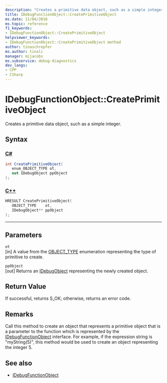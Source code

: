 ```yaml
---
description: "Creates a primitive data object, such as a simple integer."
title: IDebugFunctionObject::CreatePrimitiveObject
ms.date: 11/04/2016
ms.topic: reference
f1_keywords:
- IDebugFunctionObject::CreatePrimitiveObject
helpviewer_keywords:
- IDebugFunctionObject::CreatePrimitiveObject method
author: tinaschrepfer
ms.author: tinali
manager: mijacobs
ms.subservice: debug-diagnostics
dev_langs:
- CPP
- CSharp
---
```

# IDebugFunctionObject::CreatePrimitiveObject

Creates a primitive data object, such as a simple integer.

## Syntax

### [C#](#tab/csharp)
```csharp
int CreatePrimitiveObject(
   enum_OBJECT_TYPE ot,
   out IDebugObject ppObject
);
```
### [C++](#tab/cpp)
```cpp
HRESULT CreatePrimitiveObject( 
   OBJECT_TYPE    ot,
   IDebugObject** ppObject
);
```
---

## Parameters
`ot`\
[in] A value from the [OBJECT_TYPE](../../../extensibility/debugger/reference/object-type.md) enumeration representing the type of primitive to create.

`ppObject`\
[out] Returns an [IDebugObject](../../../extensibility/debugger/reference/idebugobject.md) representing the newly created object.

## Return Value
 If successful, returns S_OK; otherwise, returns an error code.

## Remarks
 Call this method to create an object that represents a primitive object that is a parameter to the function which is represented by the [IDebugFunctionObject](../../../extensibility/debugger/reference/idebugfunctionobject.md) interface. For example, if the expression string is "myString(5)", this method would be used to create an object representing the integer 5.

## See also
- [IDebugFunctionObject](../../../extensibility/debugger/reference/idebugfunctionobject.md)
